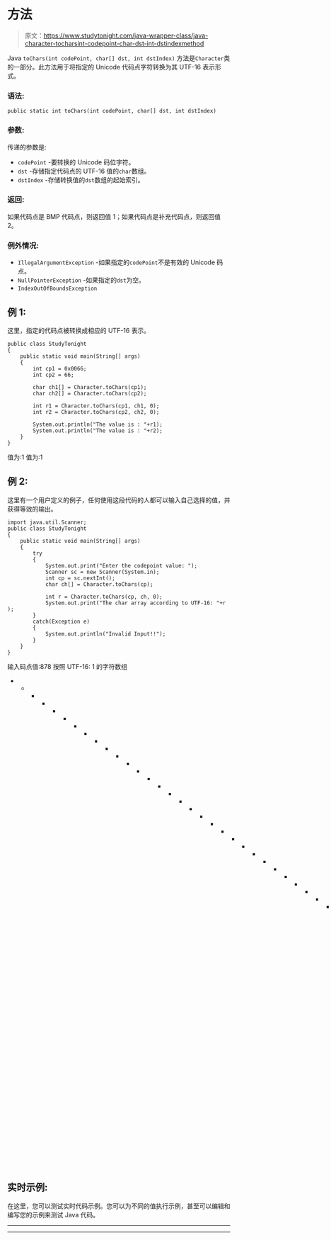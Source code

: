 # 方法

> 原文：<https://www.studytonight.com/java-wrapper-class/java-character-tocharsint-codepoint-char-dst-int-dstindexmethod>

Java `toChars(int codePoint, char[] dst, int dstIndex)` 方法是`Character`类的一部分。此方法用于将指定的 Unicode 代码点字符转换为其 UTF-16 表示形式。

### 语法:

```
public static int toChars(int codePoint, char[] dst, int dstIndex)
```

### 参数:

传递的参数是:

*   `codePoint` -要转换的 Unicode 码位字符。
*   `dst` -存储指定代码点的 UTF-16 值的`char`数组。
*   `dstIndex` -存储转换值的`dst`数组的起始索引。

### 返回:

如果代码点是 BMP 代码点，则返回值 1；如果代码点是补充代码点，则返回值 2。

### 例外情况:

*   `IllegalArgumentException` -如果指定的`codePoint`不是有效的 Unicode 码点。
*   `NullPointerException` -如果指定的`dst`为空。
*   `IndexOutOfBoundsException`

## 例 1:

这里，指定的代码点被转换成相应的 UTF-16 表示。

```
public class StudyTonight
{  
	public static void main(String[] args)
	{  
		int cp1 = 0x0066;  
		int cp2 = 66;  

		char ch1[] = Character.toChars(cp1);  
		char ch2[] = Character.toChars(cp2);  

		int r1 = Character.toChars(cp1, ch1, 0);  
		int r2 = Character.toChars(cp2, ch2, 0);  

		System.out.println("The value is : "+r1);
		System.out.println("The value is : "+r2);
	}  
}
```

值为:1
值为:1

## 例 2:

这里有一个用户定义的例子，任何使用这段代码的人都可以输入自己选择的值，并获得等效的输出。

```
import java.util.Scanner; 
public class StudyTonight
{  
	public static void main(String[] args)
	{  
		try
		{
			System.out.print("Enter the codepoint value: ");  
			Scanner sc = new Scanner(System.in);         
			int cp = sc.nextInt();  
			char ch[] = Character.toChars(cp);	

			int r = Character.toChars(cp, ch, 0);
			System.out.print("The char array according to UTF-16: "+r ); 
		}
		catch(Exception e)
		{
			System.out.println("Invalid Input!!");
		}
	}  
} 
```

输入码点值:878
按照 UTF-16: 1 的字符数组
* * * * * * * * * * * * * * * * * * * * * * * * * * * * * * * * * * * * * * * * *输入码点值:09
按照 UTF-16: 1 的字符数组

## 实时示例:

在这里，您可以测试实时代码示例。您可以为不同的值执行示例，甚至可以编辑和编写您的示例来测试 Java 代码。

* * *

* * *